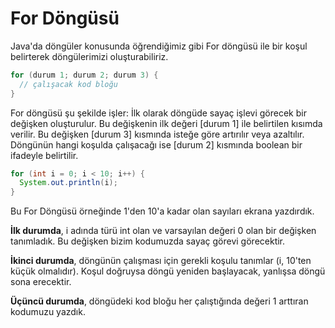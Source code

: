 # For Döngüsü
Java'da döngüler konusunda öğrendiğimiz gibi For döngüsü ile bir koşul belirterek döngülerimizi oluşturabiliriz.
```java
for (durum 1; durum 2; durum 3) {
  // çalışacak kod bloğu
}
```
For döngüsü şu şekilde işler: İlk olarak döngüde sayaç işlevi görecek bir değişken oluşturulur. Bu değişkenin ilk değeri [durum 1] ile belirtilen kısımda verilir. Bu değişken [durum 3] kısmında isteğe göre artırılır veya azaltılır. Döngünün hangi koşulda çalışacağı ise [durum 2] kısmında boolean bir ifadeyle belirtilir.
```java
for (int i = 0; i < 10; i++) {
  System.out.println(i);
}
```
Bu For Döngüsü örneğinde 1'den 10'a kadar olan sayıları ekrana yazdırdık.

**İlk durumda**, i adında türü int olan ve varsayılan değeri 0 olan bir değişken tanımladık. Bu değişken bizim kodumuzda sayaç görevi görecektir.

**İkinci durumda**, döngünün çalışması için gerekli koşulu tanımlar (i, 10'ten küçük olmalıdır). Koşul doğruysa döngü yeniden başlayacak, yanlışsa döngü sona erecektir.

**Üçüncü durumda**, döngüdeki kod bloğu her çalıştığında değeri 1 arttıran kodumuzu yazdık.